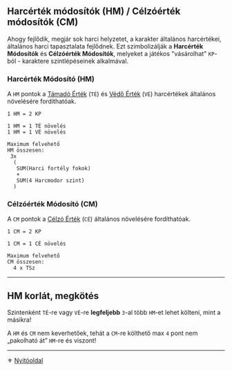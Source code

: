 ## Harcérték módosítók (HM) / Célzóérték módosítók (CM)

Ahogy fejlődik, megjár sok harci helyzetet, a karakter általános harcértékei, általános harci tapasztalata fejlődnek. Ezt szimbolizálják a **Harcérték Módosítók** és **Célzóérték Módosítók**, melyeket a játékos "vásárolhat" `KP`-ból - karaktere szintlépéseinek alkalmával.

### Harcérték Módosító (HM)

A `HM` pontok a [Támadó Érték](062_01_ke_te_ve_ce.md#támadó-érték) (`TÉ`) és  [Védő Érték](062_01_ke_te_ve_ce.md#védő-érték) (`VÉ`) harcértékek általános növelésére fordíthatóak.

```
1 HM = 2 KP

1 HM = 1 TÉ növelés
1 HM = 1 VÉ növelés
```

```
Maximum felvehető
HM összesen:
 3x 
  (
   SUM(Harci fortély fokok)
   +
   SUM(4 Harcmodor szint)
  )
```

### Célzóérték Módosító (CM)

A `CM` pontok a [Célzó Érték](062_01_ke_te_ve_ce.md#célzó-érték) (`CÉ`) általános növelésére fordíthatóak.

```
1 CM = 2 KP

1 CM = 1 CÉ növelés
```

```
Maximum felvehető
CM összesen:
  4 x TSz
```

---
## HM korlát, megkötés

Szintenként `TÉ`-re vagy `VÉ`-re **legfeljebb** `3`-al több `HM`-et lehet költeni, mint a másikra!

A `HM` és `CM` nem keverhetőek, tehát a `CM`-re költhető max `4` pont nem „pakolható át” `HM`-re és viszont!

---

⚜️ [Nyitóoldal](start.md)
